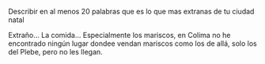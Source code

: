 Describir en al menos 20 palabras que es lo que mas extranas de tu
ciudad natal

Extraño...
La comida...
Especialmente los mariscos, en Colima no he encontrado ningún lugar dondee vendan mariscos como los de allá, solo los del Plebe, pero no les llegan.
